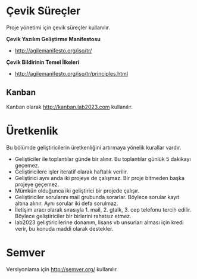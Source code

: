 # Çevik Süreçler

Proje yönetimi için çevik süreçler kullanılır.

**Çevik Yazılım Geliştirme Manifestosu**

* http://agilemanifesto.org/iso/tr/

**Çevik Bildirinin Temel İlkeleri**

* http://agilemanifesto.org/iso/tr/principles.html

## Kanban

Kanban olarak http://kanban.lab2023.com kullanılır.

# Üretkenlik

Bu bölümde geliştiricilerin üretkenliğini artırmaya yönelik kurallar vardır.

* Gelişticiler ile toplantılar günde bir alınır. Bu toplantılar günlük 5 dakikayı geçemez.
* Geliştiricilere işler iteratif olarak haftalık verilir.
* Geliştirici aynı anda iki projeye de çalışmaz. Bir proje bitmeden başka projeye geçemez.
* Mümkün olduğunca iki geliştirici bir projede çalışır.
* Geliştiriciler sorularını mail grubunda sorarlar. Böylece sorular kayıt altına alınır. Aynı sorular iki defa sorulmaz.
* İletişim aracı olarak sırasıyla 1. mail, 2. gtalk, 3. cep telefonu tercih edilir. Böylece geliştiriciler bir birlerini rahatsız etmez.
* lab2023 geliştiricilerine donanım, lisans vb unsurları alması için kredi verir, bu konuda maddi olarak destekler.

# Semver

Versiyonlama için http://semver.org/ kullanılır.